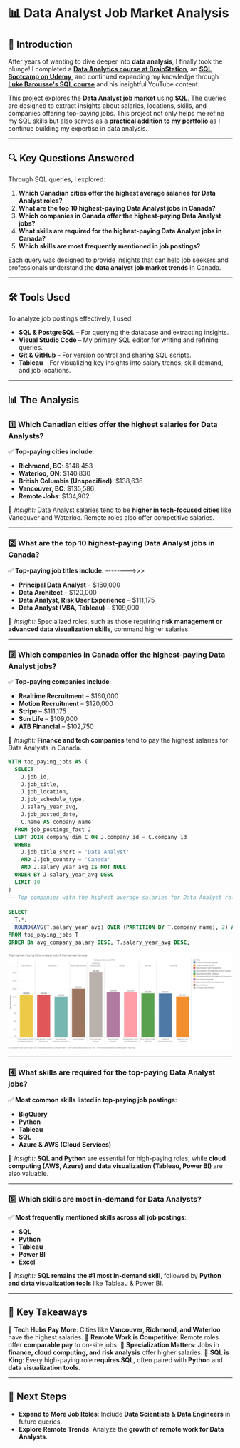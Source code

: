# 📊 Data Analyst Job Market Analysis

## 📌 Introduction

After years of wanting to dive deeper into **data analysis**, I finally took the plunge! I completed a **[Data Analytics course at BrainStation](https://brainstation.io/course/toronto/data-analytics?utm_keyword=brainstation%20data%20analytics&utm_network=g&utm_matchtype=e&utm_creative=482969347331&utm_target=&utm_placement=&utm_device=c&utm_campaign=11729367083&utm_adgroup=116579475769&utm_source=AdWords&utm_target_id=kwd-817758893710&gad_source=1&gclid=Cj0KCQiA_NC9BhCkARIsABSnSTa6vvUpxcpNFYK6xtl-IJxuRwRLpSxi7wY0g18OSwV2M4MCRjA7veQaAkyuEALw_wcB)**, an **[SQL Bootcamp on Udemy](https://www.udemy.com/course/the-complete-sql-bootcamp/?couponCode=24T4MT180225)**, and continued expanding my knowledge through **[Luke Barousse's SQL course](https://www.lukebarousse.com/sql)** and his insightful YouTube content.

This project explores the **Data Analyst job market** using **SQL**. The queries are designed to extract insights about salaries, locations, skills, and companies offering top-paying jobs.
This project not only helps me refine my SQL skills but also serves as a **practical addition to my portfolio** as I continue building my expertise in data analysis.

---

## 🔍 **Key Questions Answered**

Through SQL queries, I explored:

1. **Which Canadian cities offer the highest average salaries for Data Analyst roles?**
2. **What are the top 10 highest-paying Data Analyst jobs in Canada?**
3. **Which companies in Canada offer the highest-paying Data Analyst jobs?**
4. **What skills are required for the highest-paying Data Analyst jobs in Canada?**
5. **Which skills are most frequently mentioned in job postings?**

Each query was designed to provide insights that can help job seekers and professionals understand the **data analyst job market trends** in Canada.

---

## 🛠 **Tools Used**

To analyze job postings effectively, I used:

- **SQL & PostgreSQL** – For querying the database and extracting insights.
- **Visual Studio Code** – My primary SQL editor for writing and refining queries.
- **Git & GitHub** – For version control and sharing SQL scripts.
- **Tableau** – For visualizing key insights into salary trends, skill demand, and job locations.

---

## 📊 **The Analysis**

### **1️⃣ Which Canadian cities offer the highest salaries for Data Analysts?**

✅ **Top-paying cities include**:

- **Richmond, BC**: $148,453
- **Waterloo, ON**: $140,830
- **British Columbia (Unspecified)**: $138,636
- **Vancouver, BC**: $135,586
- **Remote Jobs**: $134,902

🔹 _Insight:_ Data Analyst salaries tend to be **higher in tech-focused cities** like Vancouver and Waterloo. Remote roles also offer competitive salaries.

---

### **2️⃣ What are the top 10 highest-paying Data Analyst jobs in Canada?**

✅ **Top-paying job titles include**: -------->>>

- **Principal Data Analyst** – $160,000
- **Data Architect** – $120,000
- **Data Analyst, Risk User Experience** – $111,175
- **Data Analyst (VBA, Tableau)** – $109,000

🔹 _Insight:_ Specialized roles, such as those requiring **risk management or advanced data visualization skills**, command higher salaries.

---

### **3️⃣ Which companies in Canada offer the highest-paying Data Analyst jobs?**

✅ **Top-paying companies include**:

- **Realtime Recruitment** – $160,000
- **Motion Recruitment** – $120,000
- **Stripe** – $111,175
- **Sun Life** – $109,000
- **ATB Financial** – $102,750

🔹 _Insight:_ **Finance and tech companies** tend to pay the highest salaries for Data Analysts in Canada.

```sql
WITH top_paying_jobs AS (
  SELECT
    J.job_id,
    J.job_title,
    J.job_location,
    J.job_schedule_type,
    J.salary_year_avg,
    J.job_posted_date,
    C.name AS company_name
  FROM job_postings_fact J
  LEFT JOIN company_dim C ON J.company_id = C.company_id
  WHERE
    J.job_title_short = 'Data Analyst'
    AND J.job_country = 'Canada'
    AND J.salary_year_avg IS NOT NULL
  ORDER BY J.salary_year_avg DESC
  LIMIT 10
)
-- Top companies with the highest average salaries for Data Analyst roles

SELECT
  T.*,
  ROUND(AVG(T.salary_year_avg) OVER (PARTITION BY T.company_name), 2) AS avg_company_salary
FROM top_paying_jobs T
ORDER BY avg_company_salary DESC, T.salary_year_avg DESC;
```

![Top-Paying Jobs](images/image.png)

---

### **4️⃣ What skills are required for the top-paying Data Analyst jobs?**

✅ **Most common skills listed in top-paying job postings**:

- **BigQuery**
- **Python**
- **Tableau**
- **SQL**
- **Azure & AWS (Cloud Services)**

🔹 _Insight:_ **SQL and Python** are essential for high-paying roles, while **cloud computing (AWS, Azure) and data visualization (Tableau, Power BI)** are also valuable.

---

### **5️⃣ Which skills are most in-demand for Data Analysts?**

✅ **Most frequently mentioned skills across all job postings**:

- **SQL**
- **Python**
- **Tableau**
- **Power BI**
- **Excel**

🔹 _Insight:_ **SQL remains the #1 most in-demand skill**, followed by **Python and data visualization tools** like Tableau & Power BI.

---

## 🎯 **Key Takeaways**

📌 **Tech Hubs Pay More**: Cities like **Vancouver, Richmond, and Waterloo** have the highest salaries.
📌 **Remote Work is Competitive**: Remote roles offer **comparable pay** to on-site jobs.
📌 **Specialization Matters**: Jobs in **finance, cloud computing, and risk analysis** offer higher salaries.
📌 **SQL is King**: Every high-paying role **requires SQL**, often paired with **Python** and **data visualization tools**.

---

## 🚀 **Next Steps**

- **Expand to More Job Roles**: Include **Data Scientists & Data Engineers** in future queries.
- **Explore Remote Trends**: Analyze the **growth of remote work for Data Analysts**.
